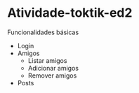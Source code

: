 # Atividade-toktik-ed2
Funcionalidades básicas
* Login
* Amigos
  - Listar amigos
  - Adicionar amigos
  - Remover amigos
* Posts
